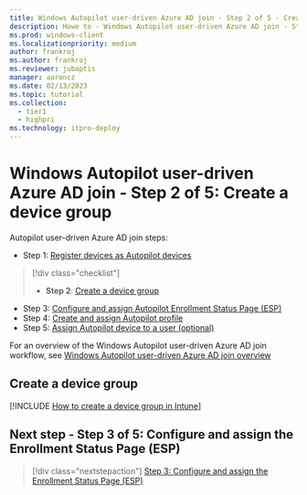 ```yaml
---
title: Windows Autopilot user-driven Azure AD join - Step 2 of 5 - Create a device group
description: Howe to - Windows Autopilot user-driven Azure AD join - Step 2 of 5 - Create a device group.
ms.prod: windows-client
ms.localizationpriority: medium
author: frankroj
ms.author: frankroj
ms.reviewer: jubaptis
manager: aaroncz
ms.date: 02/13/2023
ms.topic: tutorial
ms.collection: 
  - tier1
  - highpri
ms.technology: itpro-deploy
---
```


# Windows Autopilot user-driven Azure AD join - Step 2 of 5: Create a device group

Autopilot user-driven Azure AD join steps:
- Step 1: [Register devices as Autopilot devices](autopilot-user-driven-aadj-1-register-device.md)
> [!div class="checklist"]
> - **Step 2**: [Create a device group](autopilot-user-driven-aadj-2-create-device-group.md)
- Step 3: [Configure and assign Autopilot Enrollment Status Page (ESP)](autopilot-user-driven-aadj-3-configure-and-assign-esp.md)
- Step 4: [Create and assign Autopilot profile](autopilot-user-driven-aadj-4-create-and-assign-autopilot-profile.md)
- Step 5: [Assign Autopilot device to a user (optional)](autopilot-user-driven-aadj-5-assign-autopilot-device-to-user.md)

For an overview of the Windows Autopilot user-driven Azure AD join workflow, see [Windows Autopilot user-driven Azure AD join overview](autopilot-user-driven-aadj-workflow.md)

## Create a device group

[!INCLUDE [How to create a device group in Intune](includes/create-device-group.md)]

## Next step - Step 3 of 5: Configure and assign the Enrollment Status Page (ESP)

> [!div class="nextstepaction"]
> [Step 3: Configure and assign the Enrollment Status Page (ESP)](autopilot-user-driven-aadj-3-configure-and-assign-esp.md)

<!--
## Previous step - Step 1 of 5: Register devices as Autopilot devices

> [!div class="nextstepaction"]
> [Step 1: Register devices as Autopilot devices](autopilot-user-driven-aadj-1-register-device.md)

## Back to Windows Autopilot user-driven Azure AD join overview

> [!div class="nextstepaction"]
> [Windows Autopilot user-driven Azure AD join overview](autopilot-user-driven-aadj-workflow.md)
-->
